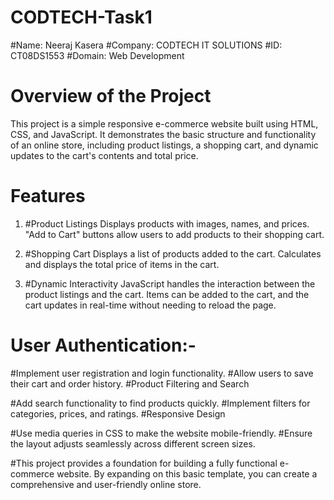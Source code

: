 # CODTECH-Task1

#Name: Neeraj Kasera
#Company: CODTECH IT SOLUTIONS
#ID: CT08DS1553
#Domain: Web Development

# Overview of the Project
This project is a simple responsive e-commerce website built using HTML, CSS, and JavaScript. It demonstrates the basic structure and functionality of an online store, including product listings, a shopping cart, and dynamic updates to the cart's contents and total price.

# Features
1. #Product Listings
 Displays products with images, names, and prices.
"Add to Cart" buttons allow users to add products to their shopping cart.

2. #Shopping Cart
Displays a list of products added to the cart.
Calculates and displays the total price of items in the cart.

3. #Dynamic Interactivity
JavaScript handles the interaction between the product listings and the cart.
Items can be added to the cart, and the cart updates in real-time without needing to reload the page.

# User Authentication:-

#Implement user registration and login functionality.
#Allow users to save their cart and order history.
#Product Filtering and Search

#Add search functionality to find products quickly.
#Implement filters for categories, prices, and ratings.
#Responsive Design

#Use media queries in CSS to make the website mobile-friendly.
#Ensure the layout adjusts seamlessly across different screen sizes.


#This project provides a foundation for building a fully functional e-commerce website. By expanding on this basic template, you can create a comprehensive and user-friendly online store.
